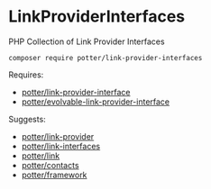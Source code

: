 # LinkProviderInterfaces
PHP Collection of Link Provider Interfaces

`composer require potter/link-provider-interfaces`

Requires:
 * [potter/link-provider-interface](https://github.com/jaypotter/LinkProviderInterface)
 * [potter/evolvable-link-provider-interface](https://github.com/jaypotter/EvolvableLinkProviderInterface)

Suggests:
 * [potter/link-provider](https://github.com/jaypotter/LinkProvider)
 * [potter/link-interfaces](https://github.com/jaypotter/LinkInterfaces)
 * [potter/link](https://github.com/jaypotter/Link)
 * [potter/contacts](https://github.com/jaypotter/Contracts)
 * [potter/framework](https://github.com/jaypotter/Framework)